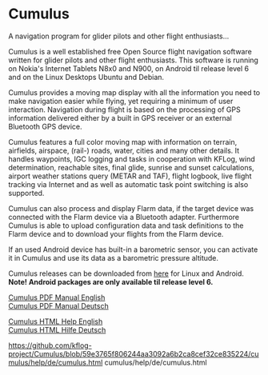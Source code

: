 Cumulus
=======

A navigation program for glider pilots and other flight enthusiasts...

Cumulus is a well established free Open Source flight navigation software written for glider pilots and other flight enthusiasts. This software is running on Nokia's Internet Tablets N8x0 and N900, on Android til release level 6 and on the Linux Desktops Ubuntu and Debian.

Cumulus provides a moving map display with all the information you need to make navigation easier while flying, yet requiring a minimum of user interaction. Navigation during flight is based on the processing of GPS information delivered either by a built in GPS receiver or an external Bluetooth GPS device.

Cumulus features a full color moving map with information on terrain, airfields, airspace, (rail-) roads, water, cities and many other details. It handles waypoints, IGC logging and tasks in cooperation with KFLog, wind determination, reachable sites, final glide, sunrise and sunset calculations, airport weather stations query (METAR and TAF), flight logbook, live flight tracking via Internet and as well as automatic task point switching is also supported.

Cumulus can also process and display Flarm data, if the target device was connected with the Flarm device via a Bluetooth adapter. Furthermore Cumulus is able to upload configuration data and task definitions to the Flarm device and to download your flights from the Flarm device.

If an used Android device has built-in a barometric sensor, you can activate it in Cumulus and use its data as a barometric pressure altitude.

Cumulus releases can be downloaded from [here](https://github.com/kflog-project/Cumulus/tree/master/Releases/) for Linux and Android. <b>Note! Android packages are only available til release level 6.</b>

[Cumulus PDF Manual English](https://github.com/kflog-project/Cumulus/raw/master/cumulus/help/en/Cumulus.pdf)<br>
[Cumulus PDF Manual Deutsch](https://github.com/kflog-project/Cumulus/raw/master/cumulus/help/de/Cumulus.pdf)<br>

[Cumulus HTML Help English](https://github.com/kflog-project/Cumulus/blob/master/cumulus/help/en/cumulus.html)<br>
[Cumulus HTML Hilfe Deutsch](https://github.com/kflog-project/Cumulus/blob/master/cumulus/help/de/cumulus.html)<br>

https://github.com/kflog-project/Cumulus/blob/59e3765f806244aa3092a6b2ca8cef32ce835224/cumulus/help/de/cumulus.html
cumulus/help/de/cumulus.html
